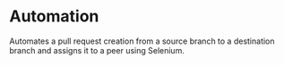 # Automation
Automates a pull request creation from a source branch to a destination branch and assigns it to a peer using Selenium. 
